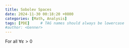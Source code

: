 ```yaml
---
title: Sobolev Spaces
date: 2024-11-30 00:18:20 +0800
categories: [Math, Analysis]
tags: [PDE]     # TAG names should always be lowercase
#author: <Genner>
---
```

For all $\forall \varepsilon >0$
